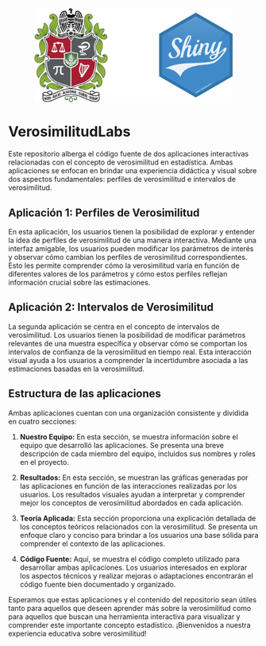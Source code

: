 <p align="center">
<img src="Apps%20Shiny/www/Logo.png" width="400">
</p>

# VerosimilitudLabs

Este repositorio alberga el código fuente de dos aplicaciones interactivas relacionadas con el concepto de verosimilitud en estadística. Ambas aplicaciones se enfocan en brindar una experiencia didáctica y visual sobre dos aspectos fundamentales: perfiles de verosimilitud e intervalos de verosimilitud.

## Aplicación 1: Perfiles de Verosimilitud

En esta aplicación, los usuarios tienen la posibilidad de explorar y entender la idea de perfiles de verosimilitud de una manera interactiva. Mediante una interfaz amigable, los usuarios pueden modificar los parámetros de interés y observar cómo cambian los perfiles de verosimilitud correspondientes. Esto les permite comprender cómo la verosimilitud varía en función de diferentes valores de los parámetros y cómo estos perfiles reflejan información crucial sobre las estimaciones.

## Aplicación 2: Intervalos de Verosimilitud

La segunda aplicación se centra en el concepto de intervalos de verosimilitud. Los usuarios tienen la posibilidad de modificar parámetros relevantes de una muestra específica y observar cómo se comportan los intervalos de confianza de la verosimilitud en tiempo real. Esta interacción visual ayuda a los usuarios a comprender la incertidumbre asociada a las estimaciones basadas en la verosimilitud.

## Estructura de las aplicaciones

Ambas aplicaciones cuentan con una organización consistente y dividida en cuatro secciones:

1. **Nuestro Equipo:** En esta sección, se muestra información sobre el equipo que desarrolló las aplicaciones. Se presenta una breve descripción de cada miembro del equipo, incluidos sus nombres y roles en el proyecto.

2. **Resultados:** En esta sección, se muestran las gráficas generadas por las aplicaciones en función de las interacciones realizadas por los usuarios. Los resultados visuales ayudan a interpretar y comprender mejor los conceptos de verosimilitud abordados en cada aplicación.

3. **Teoría Aplicada:** Esta sección proporciona una explicación detallada de los conceptos teóricos relacionados con la verosimilitud. Se presenta un enfoque claro y conciso para brindar a los usuarios una base sólida para comprender el contexto de las aplicaciones.

4. **Código Fuente:** Aquí, se muestra el código completo utilizado para desarrollar ambas aplicaciones. Los usuarios interesados en explorar los aspectos técnicos y realizar mejoras o adaptaciones encontrarán el código fuente bien documentado y organizado.

Esperamos que estas aplicaciones y el contenido del repositorio sean útiles tanto para aquellos que deseen aprender más sobre la verosimilitud como para aquellos que buscan una herramienta interactiva para visualizar y comprender este importante concepto estadístico. ¡Bienvenidos a nuestra experiencia educativa sobre verosimilitud!
